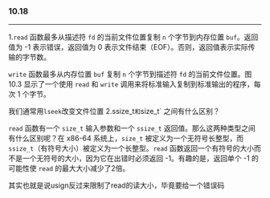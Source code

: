 ### 10.18

___

1.`read` 函数最多从描述符 `fd` 的当前文件位置复制 `n` 个字节到内存位置 `buf`。返回值为 -1 表示错误，返回值为 0 表示文件结束（EOF）。否则，返回值表示实际传输的字节数。

`write` 函数最多从内存位置 `buf` 复制 `n` 个字节到描述符 `fd` 的当前文件位置。图 10.3 显示了一个使用 `read` 和 `write` 调用来将标准输入复制到标准输出的程序，每次 1 个字节。

我们通常用`lseek`改变文件位置
2.ssize_t` 和 `size_t` 之间有什么区别？

`read` 函数有一个 `size_t` 输入参数和一个 `ssize_t` 返回值。那么这两种类型之间有什么区别呢？在 x86-64 系统上，`size_t` 被定义为一个无符号长整型，而 `ssize_t`（有符号大小）被定义为一个长整型。`read` 函数返回一个有符号的大小而不是一个无符号的大小，因为它在出错时必须返回 -1。有趣的是，返回单个 -1 的可能性使 `read` 的最大大小减少了2倍。

其实也就是说usign反过来限制了read的读大小，毕竟要给一个错误码